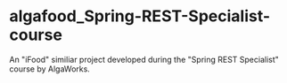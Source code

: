 # algafood_Spring-REST-Specialist-course
An "iFood" similiar project developed during the "Spring REST Specialist" course by AlgaWorks.
